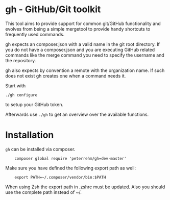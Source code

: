 gh - GitHub/Git toolkit
=======================

This tool aims to provide support for common git/GitHub functionality
and evolves from being a simple mergetool to provide handy shortcuts
to frequently used commands.

gh expects an composer.json with a valid name in the git root directory.
If you do not have a composer.json and you are executing GitHub related
commands like the merge command you need to specify the username and
the repository.

gh also expects by convention a remote with the organization name. If such
does not exist gh creates one when a command needs it.

Start with

````
./gh configure
````

to setup your GitHub token.

Afterwards use `./gh` to get an overview over the available functions.

Installation
============

`gh` can be installed via composer.

````
    composer global require 'peterrehm/gh=dev-master'
````

Make sure you have defined the following export path as well:

````
    export PATH=~/.composer/vendor/bin:$PATH
````
When using Zsh the export path in .zshrc must be updated. Also you should use the complete path instead of ~/. 
